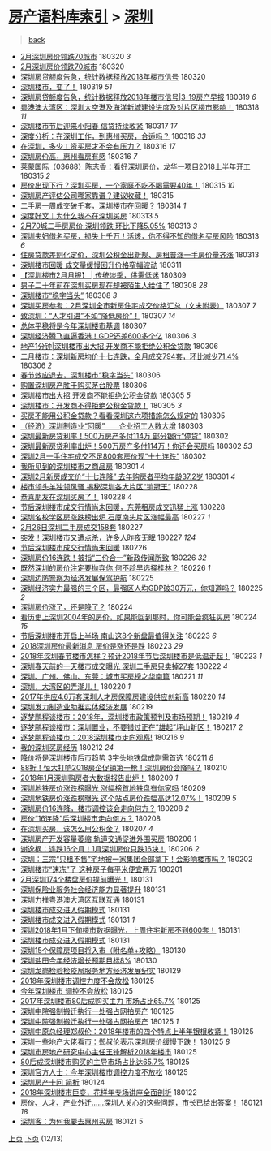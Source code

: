 [房产语料库索引](../../README.md)  > [深圳](深圳.md)
====
> [back](../README.md)

- [2月深圳房价领跌70城市](http://jkwz.applinzi.com/ittc/7082472176634823687.html#2%E6%9C%88%E6%B7%B1%E5%9C%B3%E6%88%BF%E4%BB%B7%E9%A2%86%E8%B7%8C70%E5%9F%8E%E5%B8%82) 180320 *3* 
- [2月深圳房价领跌70城市](http://jkwz.applinzi.com/ittc/7082460879990031366.html#2%E6%9C%88%E6%B7%B1%E5%9C%B3%E6%88%BF%E4%BB%B7%E9%A2%86%E8%B7%8C70%E5%9F%8E%E5%B8%82) 180320  
- [深圳房贷额度告急，统计数据释放2018年楼市信号](http://jkwz.applinzi.com/ittc/7082422320717366288.html#%E6%B7%B1%E5%9C%B3%E6%88%BF%E8%B4%B7%E9%A2%9D%E5%BA%A6%E5%91%8A%E6%80%A5%EF%BC%8C%E7%BB%9F%E8%AE%A1%E6%95%B0%E6%8D%AE%E9%87%8A%E6%94%BE2018%E5%B9%B4%E6%A5%BC%E5%B8%82%E4%BF%A1%E5%8F%B7) 180320  
- [深圳楼市，变了！](http://jkwz.applinzi.com/ittc/7082111573407826954.html#%E6%B7%B1%E5%9C%B3%E6%A5%BC%E5%B8%82%EF%BC%8C%E5%8F%98%E4%BA%86%EF%BC%81) 180319 *51* 
- [深圳房贷额度告急，统计数据释放2018年楼市信号|3-19房产早报](http://jkwz.applinzi.com/ittc/7082104688269067271.html#%E6%B7%B1%E5%9C%B3%E6%88%BF%E8%B4%B7%E9%A2%9D%E5%BA%A6%E5%91%8A%E6%80%A5%EF%BC%8C%E7%BB%9F%E8%AE%A1%E6%95%B0%E6%8D%AE%E9%87%8A%E6%94%BE2018%E5%B9%B4%E6%A5%BC%E5%B8%82%E4%BF%A1%E5%8F%B7%7C3-19%E6%88%BF%E4%BA%A7%E6%97%A9%E6%8A%A5) 180319 *6* 
- [粤港澳大湾区：深圳大空港及海洋新城建设进度及对片区楼市影响！](http://jkwz.applinzi.com/ittc/7081591037623796742.html#%E7%B2%A4%E6%B8%AF%E6%BE%B3%E5%A4%A7%E6%B9%BE%E5%8C%BA%EF%BC%9A%E6%B7%B1%E5%9C%B3%E5%A4%A7%E7%A9%BA%E6%B8%AF%E5%8F%8A%E6%B5%B7%E6%B4%8B%E6%96%B0%E5%9F%8E%E5%BB%BA%E8%AE%BE%E8%BF%9B%E5%BA%A6%E5%8F%8A%E5%AF%B9%E7%89%87%E5%8C%BA%E6%A5%BC%E5%B8%82%E5%BD%B1%E5%93%8D%EF%BC%81) 180318 *11* 
- [深圳楼市节后迎来小阳春 信贷持续收紧](http://jkwz.applinzi.com/ittc/7081369764574528529.html#%E6%B7%B1%E5%9C%B3%E6%A5%BC%E5%B8%82%E8%8A%82%E5%90%8E%E8%BF%8E%E6%9D%A5%E5%B0%8F%E9%98%B3%E6%98%A5+%E4%BF%A1%E8%B4%B7%E6%8C%81%E7%BB%AD%E6%94%B6%E7%B4%A7) 180317 *17* 
- [深度分析：在深圳工作，到惠州买房，合适吗？](http://jkwz.applinzi.com/ittc/7080833616219472913.html#%E6%B7%B1%E5%BA%A6%E5%88%86%E6%9E%90%EF%BC%9A%E5%9C%A8%E6%B7%B1%E5%9C%B3%E5%B7%A5%E4%BD%9C%EF%BC%8C%E5%88%B0%E6%83%A0%E5%B7%9E%E4%B9%B0%E6%88%BF%EF%BC%8C%E5%90%88%E9%80%82%E5%90%97%EF%BC%9F) 180316 *33* 
- [在深圳，多少工资买房才不会有压力？](http://jkwz.applinzi.com/ittc/7081126728854668295.html#%E5%9C%A8%E6%B7%B1%E5%9C%B3%EF%BC%8C%E5%A4%9A%E5%B0%91%E5%B7%A5%E8%B5%84%E4%B9%B0%E6%88%BF%E6%89%8D%E4%B8%8D%E4%BC%9A%E6%9C%89%E5%8E%8B%E5%8A%9B%EF%BC%9F) 180316 *17* 
- [深圳房价高，惠州看房有感](http://jkwz.applinzi.com/ittc/7081120724817544198.html#%E6%B7%B1%E5%9C%B3%E6%88%BF%E4%BB%B7%E9%AB%98%EF%BC%8C%E6%83%A0%E5%B7%9E%E7%9C%8B%E6%88%BF%E6%9C%89%E6%84%9F) 180316 *7* 
- [莱蒙国际（03688）陈志香：看好深圳房价，龙华一项目2018上半年开工](http://jkwz.applinzi.com/ittc/7080728637651551243.html#%E8%8E%B1%E8%92%99%E5%9B%BD%E9%99%85%EF%BC%8803688%EF%BC%89%E9%99%88%E5%BF%97%E9%A6%99%EF%BC%9A%E7%9C%8B%E5%A5%BD%E6%B7%B1%E5%9C%B3%E6%88%BF%E4%BB%B7%EF%BC%8C%E9%BE%99%E5%8D%8E%E4%B8%80%E9%A1%B9%E7%9B%AE2018%E4%B8%8A%E5%8D%8A%E5%B9%B4%E5%BC%80%E5%B7%A5) 180315 *2* 
- [房价出现下行？深圳买房，一个家庭不吃不喝需要40年！](http://jkwz.applinzi.com/ittc/7080679564873565191.html#%E6%88%BF%E4%BB%B7%E5%87%BA%E7%8E%B0%E4%B8%8B%E8%A1%8C%EF%BC%9F%E6%B7%B1%E5%9C%B3%E4%B9%B0%E6%88%BF%EF%BC%8C%E4%B8%80%E4%B8%AA%E5%AE%B6%E5%BA%AD%E4%B8%8D%E5%90%83%E4%B8%8D%E5%96%9D%E9%9C%80%E8%A6%8140%E5%B9%B4%EF%BC%81) 180315 *10* 
- [深圳房产评估公司哪家靠谱？建议收藏！](http://jkwz.applinzi.com/ittc/7080652878761165830.html#%E6%B7%B1%E5%9C%B3%E6%88%BF%E4%BA%A7%E8%AF%84%E4%BC%B0%E5%85%AC%E5%8F%B8%E5%93%AA%E5%AE%B6%E9%9D%A0%E8%B0%B1%EF%BC%9F%E5%BB%BA%E8%AE%AE%E6%94%B6%E8%97%8F%EF%BC%81) 180315  
- [二手房一周成交破千套，深圳楼市在回暖？](http://jkwz.applinzi.com/ittc/7080409477914559504.html#%E4%BA%8C%E6%89%8B%E6%88%BF%E4%B8%80%E5%91%A8%E6%88%90%E4%BA%A4%E7%A0%B4%E5%8D%83%E5%A5%97%EF%BC%8C%E6%B7%B1%E5%9C%B3%E6%A5%BC%E5%B8%82%E5%9C%A8%E5%9B%9E%E6%9A%96%EF%BC%9F) 180314 *1* 
- [深度好文︱为什么我不在深圳买房](http://jkwz.applinzi.com/ittc/7079982069180793867.html#%E6%B7%B1%E5%BA%A6%E5%A5%BD%E6%96%87%EF%B8%B1%E4%B8%BA%E4%BB%80%E4%B9%88%E6%88%91%E4%B8%8D%E5%9C%A8%E6%B7%B1%E5%9C%B3%E4%B9%B0%E6%88%BF) 180313 *5* 
- [2月70城二手房房价:深圳领跌 环比下降5.05%](http://jkwz.applinzi.com/ittc/7079948389985027079.html#2%E6%9C%8870%E5%9F%8E%E4%BA%8C%E6%89%8B%E6%88%BF%E6%88%BF%E4%BB%B7%3A%E6%B7%B1%E5%9C%B3%E9%A2%86%E8%B7%8C+%E7%8E%AF%E6%AF%94%E4%B8%8B%E9%99%8D5.05%25) 180313 *3* 
- [深圳夫妇借名买房，损失上千万！活该，你不得不知的借名买房风险](http://jkwz.applinzi.com/ittc/7079944801527268359.html#%E6%B7%B1%E5%9C%B3%E5%A4%AB%E5%A6%87%E5%80%9F%E5%90%8D%E4%B9%B0%E6%88%BF%EF%BC%8C%E6%8D%9F%E5%A4%B1%E4%B8%8A%E5%8D%83%E4%B8%87%EF%BC%81%E6%B4%BB%E8%AF%A5%EF%BC%8C%E4%BD%A0%E4%B8%8D%E5%BE%97%E4%B8%8D%E7%9F%A5%E7%9A%84%E5%80%9F%E5%90%8D%E4%B9%B0%E6%88%BF%E9%A3%8E%E9%99%A9) 180313 *6* 
- [住房贷款差别化定价，深圳公积金出新规、房租普涨一手房价量齐涨](http://jkwz.applinzi.com/ittc/7079897578978411536.html#%E4%BD%8F%E6%88%BF%E8%B4%B7%E6%AC%BE%E5%B7%AE%E5%88%AB%E5%8C%96%E5%AE%9A%E4%BB%B7%EF%BC%8C%E6%B7%B1%E5%9C%B3%E5%85%AC%E7%A7%AF%E9%87%91%E5%87%BA%E6%96%B0%E8%A7%84%E3%80%81%E6%88%BF%E7%A7%9F%E6%99%AE%E6%B6%A8%E4%B8%80%E6%89%8B%E6%88%BF%E4%BB%B7%E9%87%8F%E9%BD%90%E6%B6%A8) 180313  
- [深圳楼市回暖 成交量缓慢回升价格窄幅波动](http://jkwz.applinzi.com/ittc/7079151700906869776.html#%E6%B7%B1%E5%9C%B3%E6%A5%BC%E5%B8%82%E5%9B%9E%E6%9A%96+%E6%88%90%E4%BA%A4%E9%87%8F%E7%BC%93%E6%85%A2%E5%9B%9E%E5%8D%87%E4%BB%B7%E6%A0%BC%E7%AA%84%E5%B9%85%E6%B3%A2%E5%8A%A8) 180311  
- [【深圳楼市2月月报】 | 传统淡季，供需低迷](http://jkwz.applinzi.com/ittc/7078431311742370822.html#%E3%80%90%E6%B7%B1%E5%9C%B3%E6%A5%BC%E5%B8%822%E6%9C%88%E6%9C%88%E6%8A%A5%E3%80%91+%7C+%E4%BC%A0%E7%BB%9F%E6%B7%A1%E5%AD%A3%EF%BC%8C%E4%BE%9B%E9%9C%80%E4%BD%8E%E8%BF%B7) 180309  
- [男子二十年前在深圳买房现在却被陌生人给住了](http://jkwz.applinzi.com/ittc/7078025601858667530.html#%E7%94%B7%E5%AD%90%E4%BA%8C%E5%8D%81%E5%B9%B4%E5%89%8D%E5%9C%A8%E6%B7%B1%E5%9C%B3%E4%B9%B0%E6%88%BF%E7%8E%B0%E5%9C%A8%E5%8D%B4%E8%A2%AB%E9%99%8C%E7%94%9F%E4%BA%BA%E7%BB%99%E4%BD%8F%E4%BA%86) 180308 *28* 
- [深圳楼市“稳字当头”](http://jkwz.applinzi.com/ittc/7077775725560333323.html#%E6%B7%B1%E5%9C%B3%E6%A5%BC%E5%B8%82%E2%80%9C%E7%A8%B3%E5%AD%97%E5%BD%93%E5%A4%B4%E2%80%9D) 180308 *3* 
- [深圳买房参考：2月深圳全市新房住宅成交价格汇总（文末附表）](http://jkwz.applinzi.com/ittc/7077761815503438855.html#%E6%B7%B1%E5%9C%B3%E4%B9%B0%E6%88%BF%E5%8F%82%E8%80%83%EF%BC%9A2%E6%9C%88%E6%B7%B1%E5%9C%B3%E5%85%A8%E5%B8%82%E6%96%B0%E6%88%BF%E4%BD%8F%E5%AE%85%E6%88%90%E4%BA%A4%E4%BB%B7%E6%A0%BC%E6%B1%87%E6%80%BB%EF%BC%88%E6%96%87%E6%9C%AB%E9%99%84%E8%A1%A8%EF%BC%89) 180307 *7* 
- [致深圳：“人才引进”不如“降低房价”！](http://jkwz.applinzi.com/ittc/7077456010380051473.html#%E8%87%B4%E6%B7%B1%E5%9C%B3%EF%BC%9A%E2%80%9C%E4%BA%BA%E6%89%8D%E5%BC%95%E8%BF%9B%E2%80%9D%E4%B8%8D%E5%A6%82%E2%80%9C%E9%99%8D%E4%BD%8E%E6%88%BF%E4%BB%B7%E2%80%9D%EF%BC%81) 180307 *14* 
- [总体平稳将是今年深圳楼市基调](http://jkwz.applinzi.com/ittc/7077642727561102353.html#%E6%80%BB%E4%BD%93%E5%B9%B3%E7%A8%B3%E5%B0%86%E6%98%AF%E4%BB%8A%E5%B9%B4%E6%B7%B1%E5%9C%B3%E6%A5%BC%E5%B8%82%E5%9F%BA%E8%B0%83) 180307  
- [深圳经济腾飞直逼香港！GDP还差600多个亿](http://jkwz.applinzi.com/ittc/7077459778345632779.html#%E6%B7%B1%E5%9C%B3%E7%BB%8F%E6%B5%8E%E8%85%BE%E9%A3%9E%E7%9B%B4%E9%80%BC%E9%A6%99%E6%B8%AF%EF%BC%81GDP%E8%BF%98%E5%B7%AE600%E5%A4%9A%E4%B8%AA%E4%BA%BF) 180306 *3* 
- [地产1分钟|深圳楼市出大招 开发商不能拒绝公积金贷款](http://jkwz.applinzi.com/ittc/7077412999952598026.html#%E5%9C%B0%E4%BA%A71%E5%88%86%E9%92%9F%7C%E6%B7%B1%E5%9C%B3%E6%A5%BC%E5%B8%82%E5%87%BA%E5%A4%A7%E6%8B%9B+%E5%BC%80%E5%8F%91%E5%95%86%E4%B8%8D%E8%83%BD%E6%8B%92%E7%BB%9D%E5%85%AC%E7%A7%AF%E9%87%91%E8%B4%B7%E6%AC%BE) 180306  
- [二月楼市：深圳新房均价十七连跌，全月成交794套，环比减少71.4%](http://jkwz.applinzi.com/ittc/7077327493378081809.html#%E4%BA%8C%E6%9C%88%E6%A5%BC%E5%B8%82%EF%BC%9A%E6%B7%B1%E5%9C%B3%E6%96%B0%E6%88%BF%E5%9D%87%E4%BB%B7%E5%8D%81%E4%B8%83%E8%BF%9E%E8%B7%8C%EF%BC%8C%E5%85%A8%E6%9C%88%E6%88%90%E4%BA%A4794%E5%A5%97%EF%BC%8C%E7%8E%AF%E6%AF%94%E5%87%8F%E5%B0%9171.4%25) 180306 *2* 
- [春节效应退去，深圳楼市“稳字当头”](http://jkwz.applinzi.com/ittc/7077389637947753479.html#%E6%98%A5%E8%8A%82%E6%95%88%E5%BA%94%E9%80%80%E5%8E%BB%EF%BC%8C%E6%B7%B1%E5%9C%B3%E6%A5%BC%E5%B8%82%E2%80%9C%E7%A8%B3%E5%AD%97%E5%BD%93%E5%A4%B4%E2%80%9D) 180306  
- [购置深圳房产胜于购买茅台股票](http://jkwz.applinzi.com/ittc/7077293809786684422.html#%E8%B4%AD%E7%BD%AE%E6%B7%B1%E5%9C%B3%E6%88%BF%E4%BA%A7%E8%83%9C%E4%BA%8E%E8%B4%AD%E4%B9%B0%E8%8C%85%E5%8F%B0%E8%82%A1%E7%A5%A8) 180306  
- [深圳楼市出大招 开发商不能拒绝公积金贷款](http://jkwz.applinzi.com/ittc/7077102919726138374.html#%E6%B7%B1%E5%9C%B3%E6%A5%BC%E5%B8%82%E5%87%BA%E5%A4%A7%E6%8B%9B+%E5%BC%80%E5%8F%91%E5%95%86%E4%B8%8D%E8%83%BD%E6%8B%92%E7%BB%9D%E5%85%AC%E7%A7%AF%E9%87%91%E8%B4%B7%E6%AC%BE) 180305 *5* 
- [深圳楼市：开发商不得拒绝公积金贷款！](http://jkwz.applinzi.com/ittc/7077098743092741131.html#%E6%B7%B1%E5%9C%B3%E6%A5%BC%E5%B8%82%EF%BC%9A%E5%BC%80%E5%8F%91%E5%95%86%E4%B8%8D%E5%BE%97%E6%8B%92%E7%BB%9D%E5%85%AC%E7%A7%AF%E9%87%91%E8%B4%B7%E6%AC%BE%EF%BC%81) 180305 *3* 
- [买房不能用公积金贷款？看看深圳这六项措施怎么规定的](http://jkwz.applinzi.com/ittc/7077095807142855687.html#%E4%B9%B0%E6%88%BF%E4%B8%8D%E8%83%BD%E7%94%A8%E5%85%AC%E7%A7%AF%E9%87%91%E8%B4%B7%E6%AC%BE%EF%BC%9F%E7%9C%8B%E7%9C%8B%E6%B7%B1%E5%9C%B3%E8%BF%99%E5%85%AD%E9%A1%B9%E6%8E%AA%E6%96%BD%E6%80%8E%E4%B9%88%E8%A7%84%E5%AE%9A%E7%9A%84) 180305  
- [（经济）深圳制造业“回暖”　　企业招工人数大增](http://jkwz.applinzi.com/ittc/7076311485125231623.html#%EF%BC%88%E7%BB%8F%E6%B5%8E%EF%BC%89%E6%B7%B1%E5%9C%B3%E5%88%B6%E9%80%A0%E4%B8%9A%E2%80%9C%E5%9B%9E%E6%9A%96%E2%80%9D%E3%80%80%E3%80%80%E4%BC%81%E4%B8%9A%E6%8B%9B%E5%B7%A5%E4%BA%BA%E6%95%B0%E5%A4%A7%E5%A2%9E) 180303  
- [深圳最新房贷利率！500万房产多付114万 部分银行“停贷”](http://jkwz.applinzi.com/ittc/7075818004380386321.html#%E6%B7%B1%E5%9C%B3%E6%9C%80%E6%96%B0%E6%88%BF%E8%B4%B7%E5%88%A9%E7%8E%87%EF%BC%81500%E4%B8%87%E6%88%BF%E4%BA%A7%E5%A4%9A%E4%BB%98114%E4%B8%87+%E9%83%A8%E5%88%86%E9%93%B6%E8%A1%8C%E2%80%9C%E5%81%9C%E8%B4%B7%E2%80%9D) 180302  
- [深圳最新房贷利率出炉！500万房产多付114万！你还会买房吗](http://jkwz.applinzi.com/ittc/7075792097775191057.html#%E6%B7%B1%E5%9C%B3%E6%9C%80%E6%96%B0%E6%88%BF%E8%B4%B7%E5%88%A9%E7%8E%87%E5%87%BA%E7%82%89%EF%BC%81500%E4%B8%87%E6%88%BF%E4%BA%A7%E5%A4%9A%E4%BB%98114%E4%B8%87%EF%BC%81%E4%BD%A0%E8%BF%98%E4%BC%9A%E4%B9%B0%E6%88%BF%E5%90%97) 180302 *53* 
- [深圳2月一手住宅成交不足800套房价现“十七连跌”](http://jkwz.applinzi.com/ittc/7075787323940013072.html#%E6%B7%B1%E5%9C%B32%E6%9C%88%E4%B8%80%E6%89%8B%E4%BD%8F%E5%AE%85%E6%88%90%E4%BA%A4%E4%B8%8D%E8%B6%B3800%E5%A5%97%E6%88%BF%E4%BB%B7%E7%8E%B0%E2%80%9C%E5%8D%81%E4%B8%83%E8%BF%9E%E8%B7%8C%E2%80%9D) 180302  
- [我所见到的深圳楼市之商品房](http://jkwz.applinzi.com/ittc/7075617614540047371.html#%E6%88%91%E6%89%80%E8%A7%81%E5%88%B0%E7%9A%84%E6%B7%B1%E5%9C%B3%E6%A5%BC%E5%B8%82%E4%B9%8B%E5%95%86%E5%93%81%E6%88%BF) 180301 *4* 
- [深圳2月新房成交价“十七连降”  去年购房者平均年龄37.2岁](http://jkwz.applinzi.com/ittc/7075558089522938891.html#%E6%B7%B1%E5%9C%B32%E6%9C%88%E6%96%B0%E6%88%BF%E6%88%90%E4%BA%A4%E4%BB%B7%E2%80%9C%E5%8D%81%E4%B8%83%E8%BF%9E%E9%99%8D%E2%80%9D++%E5%8E%BB%E5%B9%B4%E8%B4%AD%E6%88%BF%E8%80%85%E5%B9%B3%E5%9D%87%E5%B9%B4%E9%BE%8437.2%E5%B2%81) 180301 *4* 
- [楼市领头羊独领风骚 揭秘深圳各大片区“销冠王”](http://jkwz.applinzi.com/ittc/7075193318135038993.html#%E6%A5%BC%E5%B8%82%E9%A2%86%E5%A4%B4%E7%BE%8A%E7%8B%AC%E9%A2%86%E9%A3%8E%E9%AA%9A+%E6%8F%AD%E7%A7%98%E6%B7%B1%E5%9C%B3%E5%90%84%E5%A4%A7%E7%89%87%E5%8C%BA%E2%80%9C%E9%94%80%E5%86%A0%E7%8E%8B%E2%80%9D) 180228  
- [恭喜朋友在深圳买房了！](http://jkwz.applinzi.com/ittc/7075097695553586182.html#%E6%81%AD%E5%96%9C%E6%9C%8B%E5%8F%8B%E5%9C%A8%E6%B7%B1%E5%9C%B3%E4%B9%B0%E6%88%BF%E4%BA%86%EF%BC%81) 180228 *4* 
- [节后深圳楼市成交行情尚未回暖，东莞租房成交迅猛上涨](http://jkwz.applinzi.com/ittc/7074954577168565259.html#%E8%8A%82%E5%90%8E%E6%B7%B1%E5%9C%B3%E6%A5%BC%E5%B8%82%E6%88%90%E4%BA%A4%E8%A1%8C%E6%83%85%E5%B0%9A%E6%9C%AA%E5%9B%9E%E6%9A%96%EF%BC%8C%E4%B8%9C%E8%8E%9E%E7%A7%9F%E6%88%BF%E6%88%90%E4%BA%A4%E8%BF%85%E7%8C%9B%E4%B8%8A%E6%B6%A8) 180228  
- [深圳名校学区房涨跌榜出炉 石厦南头片区涨幅最高](http://jkwz.applinzi.com/ittc/7074814161102308368.html#%E6%B7%B1%E5%9C%B3%E5%90%8D%E6%A0%A1%E5%AD%A6%E5%8C%BA%E6%88%BF%E6%B6%A8%E8%B7%8C%E6%A6%9C%E5%87%BA%E7%82%89+%E7%9F%B3%E5%8E%A6%E5%8D%97%E5%A4%B4%E7%89%87%E5%8C%BA%E6%B6%A8%E5%B9%85%E6%9C%80%E9%AB%98) 180227 *1* 
- [2月26日深圳二手房成交158套](http://jkwz.applinzi.com/ittc/7074713317572871184.html#2%E6%9C%8826%E6%97%A5%E6%B7%B1%E5%9C%B3%E4%BA%8C%E6%89%8B%E6%88%BF%E6%88%90%E4%BA%A4158%E5%A5%97) 180227  
- [突发！深圳楼市又遭点杀，许多人昨夜无眠](http://jkwz.applinzi.com/ittc/7074698970314310662.html#%E7%AA%81%E5%8F%91%EF%BC%81%E6%B7%B1%E5%9C%B3%E6%A5%BC%E5%B8%82%E5%8F%88%E9%81%AD%E7%82%B9%E6%9D%80%EF%BC%8C%E8%AE%B8%E5%A4%9A%E4%BA%BA%E6%98%A8%E5%A4%9C%E6%97%A0%E7%9C%A0) 180227 *124* 
- [节后深圳楼市成交行情尚未回暖](http://jkwz.applinzi.com/ittc/7074535965198910475.html#%E8%8A%82%E5%90%8E%E6%B7%B1%E5%9C%B3%E6%A5%BC%E5%B8%82%E6%88%90%E4%BA%A4%E8%A1%8C%E6%83%85%E5%B0%9A%E6%9C%AA%E5%9B%9E%E6%9A%96) 180226  
- [深圳房价16连跌！被指“三价合一”新政传闻所致](http://jkwz.applinzi.com/ittc/7074498981856281616.html#%E6%B7%B1%E5%9C%B3%E6%88%BF%E4%BB%B716%E8%BF%9E%E8%B7%8C%EF%BC%81%E8%A2%AB%E6%8C%87%E2%80%9C%E4%B8%89%E4%BB%B7%E5%90%88%E4%B8%80%E2%80%9D%E6%96%B0%E6%94%BF%E4%BC%A0%E9%97%BB%E6%89%80%E8%87%B4) 180226 *32* 
- [既然深圳的房价注定要抛弃你 何不趁早选择桂林？](http://jkwz.applinzi.com/ittc/7074411358152295430.html#%E6%97%A2%E7%84%B6%E6%B7%B1%E5%9C%B3%E7%9A%84%E6%88%BF%E4%BB%B7%E6%B3%A8%E5%AE%9A%E8%A6%81%E6%8A%9B%E5%BC%83%E4%BD%A0+%E4%BD%95%E4%B8%8D%E8%B6%81%E6%97%A9%E9%80%89%E6%8B%A9%E6%A1%82%E6%9E%97%EF%BC%9F) 180226 *1* 
- [深圳边防警察为经济发展保驾护航](http://jkwz.applinzi.com/ittc/7074044652485608464.html#%E6%B7%B1%E5%9C%B3%E8%BE%B9%E9%98%B2%E8%AD%A6%E5%AF%9F%E4%B8%BA%E7%BB%8F%E6%B5%8E%E5%8F%91%E5%B1%95%E4%BF%9D%E9%A9%BE%E6%8A%A4%E8%88%AA) 180225  
- [深圳经济实力最强的三个区，最强区人均GDP破30万元，你知道吗？](http://jkwz.applinzi.com/ittc/7074038022117262346.html#%E6%B7%B1%E5%9C%B3%E7%BB%8F%E6%B5%8E%E5%AE%9E%E5%8A%9B%E6%9C%80%E5%BC%BA%E7%9A%84%E4%B8%89%E4%B8%AA%E5%8C%BA%EF%BC%8C%E6%9C%80%E5%BC%BA%E5%8C%BA%E4%BA%BA%E5%9D%87GDP%E7%A0%B430%E4%B8%87%E5%85%83%EF%BC%8C%E4%BD%A0%E7%9F%A5%E9%81%93%E5%90%97%EF%BC%9F) 180225 *2* 
- [深圳房价涨了，还是降了？](http://jkwz.applinzi.com/ittc/7073729285984879632.html#%E6%B7%B1%E5%9C%B3%E6%88%BF%E4%BB%B7%E6%B6%A8%E4%BA%86%EF%BC%8C%E8%BF%98%E6%98%AF%E9%99%8D%E4%BA%86%EF%BC%9F) 180224  
- [看历史上深圳2004年的房价，如果能回到那时，你可能会疯狂买房](http://jkwz.applinzi.com/ittc/7073591516230845450.html#%E7%9C%8B%E5%8E%86%E5%8F%B2%E4%B8%8A%E6%B7%B1%E5%9C%B32004%E5%B9%B4%E7%9A%84%E6%88%BF%E4%BB%B7%EF%BC%8C%E5%A6%82%E6%9E%9C%E8%83%BD%E5%9B%9E%E5%88%B0%E9%82%A3%E6%97%B6%EF%BC%8C%E4%BD%A0%E5%8F%AF%E8%83%BD%E4%BC%9A%E7%96%AF%E7%8B%82%E4%B9%B0%E6%88%BF) 180224 *15* 
- [节后深圳楼市开启上半场 南山这8个新盘最值得关注](http://jkwz.applinzi.com/ittc/7073312658009097233.html#%E8%8A%82%E5%90%8E%E6%B7%B1%E5%9C%B3%E6%A5%BC%E5%B8%82%E5%BC%80%E5%90%AF%E4%B8%8A%E5%8D%8A%E5%9C%BA+%E5%8D%97%E5%B1%B1%E8%BF%998%E4%B8%AA%E6%96%B0%E7%9B%98%E6%9C%80%E5%80%BC%E5%BE%97%E5%85%B3%E6%B3%A8) 180223 *6* 
- [2018深圳房价最新消息 房价是涨还是跌](http://jkwz.applinzi.com/ittc/7073249480856306699.html#2018%E6%B7%B1%E5%9C%B3%E6%88%BF%E4%BB%B7%E6%9C%80%E6%96%B0%E6%B6%88%E6%81%AF+%E6%88%BF%E4%BB%B7%E6%98%AF%E6%B6%A8%E8%BF%98%E6%98%AF%E8%B7%8C) 180223 *29* 
- [2018年深圳春节楼市怎样？预计2018年节后深圳楼市是低温走起！](http://jkwz.applinzi.com/ittc/7073209757727196176.html#2018%E5%B9%B4%E6%B7%B1%E5%9C%B3%E6%98%A5%E8%8A%82%E6%A5%BC%E5%B8%82%E6%80%8E%E6%A0%B7%EF%BC%9F%E9%A2%84%E8%AE%A12018%E5%B9%B4%E8%8A%82%E5%90%8E%E6%B7%B1%E5%9C%B3%E6%A5%BC%E5%B8%82%E6%98%AF%E4%BD%8E%E6%B8%A9%E8%B5%B0%E8%B5%B7%EF%BC%81) 180223 *1* 
- [深圳春天前的一天楼市成交曝光 深圳二手房只卖掉27套](http://jkwz.applinzi.com/ittc/7072841703176537095.html#%E6%B7%B1%E5%9C%B3%E6%98%A5%E5%A4%A9%E5%89%8D%E7%9A%84%E4%B8%80%E5%A4%A9%E6%A5%BC%E5%B8%82%E6%88%90%E4%BA%A4%E6%9B%9D%E5%85%89+%E6%B7%B1%E5%9C%B3%E4%BA%8C%E6%89%8B%E6%88%BF%E5%8F%AA%E5%8D%96%E6%8E%8927%E5%A5%97) 180222 *4* 
- [深圳、广州、佛山、东莞：城市买房榜之华南篇](http://jkwz.applinzi.com/ittc/7066659560045937681.html#%E6%B7%B1%E5%9C%B3%E3%80%81%E5%B9%BF%E5%B7%9E%E3%80%81%E4%BD%9B%E5%B1%B1%E3%80%81%E4%B8%9C%E8%8E%9E%EF%BC%9A%E5%9F%8E%E5%B8%82%E4%B9%B0%E6%88%BF%E6%A6%9C%E4%B9%8B%E5%8D%8E%E5%8D%97%E7%AF%87) 180221 *11* 
- [深圳，大湾区的弄潮儿！](http://jkwz.applinzi.com/ittc/7072282774533047303.html#%E6%B7%B1%E5%9C%B3%EF%BC%8C%E5%A4%A7%E6%B9%BE%E5%8C%BA%E7%9A%84%E5%BC%84%E6%BD%AE%E5%84%BF%EF%BC%81) 180220 *1* 
- [2017年供应4.6万套深圳人才房保障房建设供应创新高](http://jkwz.applinzi.com/ittc/7072102197276181510.html#2017%E5%B9%B4%E4%BE%9B%E5%BA%944.6%E4%B8%87%E5%A5%97%E6%B7%B1%E5%9C%B3%E4%BA%BA%E6%89%8D%E6%88%BF%E4%BF%9D%E9%9A%9C%E6%88%BF%E5%BB%BA%E8%AE%BE%E4%BE%9B%E5%BA%94%E5%88%9B%E6%96%B0%E9%AB%98) 180220 *14* 
- [深圳发力制造业助推实体经济发展](http://jkwz.applinzi.com/ittc/7071747012725048336.html#%E6%B7%B1%E5%9C%B3%E5%8F%91%E5%8A%9B%E5%88%B6%E9%80%A0%E4%B8%9A%E5%8A%A9%E6%8E%A8%E5%AE%9E%E4%BD%93%E7%BB%8F%E6%B5%8E%E5%8F%91%E5%B1%95) 180219  
- [逐梦鹏程谈楼市：2018年，深圳楼市政策预判及市场预期！](http://jkwz.applinzi.com/ittc/7071473352709768208.html#%E9%80%90%E6%A2%A6%E9%B9%8F%E7%A8%8B%E8%B0%88%E6%A5%BC%E5%B8%82%EF%BC%9A2018%E5%B9%B4%EF%BC%8C%E6%B7%B1%E5%9C%B3%E6%A5%BC%E5%B8%82%E6%94%BF%E7%AD%96%E9%A2%84%E5%88%A4%E5%8F%8A%E5%B8%82%E5%9C%BA%E9%A2%84%E6%9C%9F%EF%BC%81) 180219 *4* 
- [逐梦鹏程谈楼市：深圳置业，不要错过正在“雄起”坪山新区！](http://jkwz.applinzi.com/ittc/7070651817052865552.html#%E9%80%90%E6%A2%A6%E9%B9%8F%E7%A8%8B%E8%B0%88%E6%A5%BC%E5%B8%82%EF%BC%9A%E6%B7%B1%E5%9C%B3%E7%BD%AE%E4%B8%9A%EF%BC%8C%E4%B8%8D%E8%A6%81%E9%94%99%E8%BF%87%E6%AD%A3%E5%9C%A8%E2%80%9C%E9%9B%84%E8%B5%B7%E2%80%9D%E5%9D%AA%E5%B1%B1%E6%96%B0%E5%8C%BA%EF%BC%81) 180217 *2* 
- [逐梦鹏程谈楼市：2018深圳楼市走向观察!](http://jkwz.applinzi.com/ittc/7069883782788547591.html#%E9%80%90%E6%A2%A6%E9%B9%8F%E7%A8%8B%E8%B0%88%E6%A5%BC%E5%B8%82%EF%BC%9A2018%E6%B7%B1%E5%9C%B3%E6%A5%BC%E5%B8%82%E8%B5%B0%E5%90%91%E8%A7%82%E5%AF%9F%21) 180216 *9* 
- [我的深圳买房经历](http://jkwz.applinzi.com/ittc/7069146534916916234.html#%E6%88%91%E7%9A%84%E6%B7%B1%E5%9C%B3%E4%B9%B0%E6%88%BF%E7%BB%8F%E5%8E%86) 180212 *24* 
- [降价将是深圳楼市后市趋势 3字头地铁盘成刚需首选](http://jkwz.applinzi.com/ittc/7068883736362222609.html#%E9%99%8D%E4%BB%B7%E5%B0%86%E6%98%AF%E6%B7%B1%E5%9C%B3%E6%A5%BC%E5%B8%82%E5%90%8E%E5%B8%82%E8%B6%8B%E5%8A%BF+3%E5%AD%97%E5%A4%B4%E5%9C%B0%E9%93%81%E7%9B%98%E6%88%90%E5%88%9A%E9%9C%80%E9%A6%96%E9%80%89) 180211 *8* 
- [88折！恒大打响2018房企促销第一枪！深圳房价会降吗？](http://jkwz.applinzi.com/ittc/7068399270275580945.html#88%E6%8A%98%EF%BC%81%E6%81%92%E5%A4%A7%E6%89%93%E5%93%8D2018%E6%88%BF%E4%BC%81%E4%BF%83%E9%94%80%E7%AC%AC%E4%B8%80%E6%9E%AA%EF%BC%81%E6%B7%B1%E5%9C%B3%E6%88%BF%E4%BB%B7%E4%BC%9A%E9%99%8D%E5%90%97%EF%BC%9F) 180210  
- [2018年1月深圳购房者大数据报告出炉！](http://jkwz.applinzi.com/ittc/7068115726953350155.html#2018%E5%B9%B41%E6%9C%88%E6%B7%B1%E5%9C%B3%E8%B4%AD%E6%88%BF%E8%80%85%E5%A4%A7%E6%95%B0%E6%8D%AE%E6%8A%A5%E5%91%8A%E5%87%BA%E7%82%89%EF%BC%81) 180209 *1* 
- [深圳地铁房价涨跌榜曝光 涨幅榜首地铁盘有你家吗](http://jkwz.applinzi.com/ittc/7068113180067103750.html#%E6%B7%B1%E5%9C%B3%E5%9C%B0%E9%93%81%E6%88%BF%E4%BB%B7%E6%B6%A8%E8%B7%8C%E6%A6%9C%E6%9B%9D%E5%85%89+%E6%B6%A8%E5%B9%85%E6%A6%9C%E9%A6%96%E5%9C%B0%E9%93%81%E7%9B%98%E6%9C%89%E4%BD%A0%E5%AE%B6%E5%90%97) 180209  
- [深圳地铁房价涨跌榜曝光 这个站点房价跌幅高达12.07%！](http://jkwz.applinzi.com/ittc/7068105113883640838.html#%E6%B7%B1%E5%9C%B3%E5%9C%B0%E9%93%81%E6%88%BF%E4%BB%B7%E6%B6%A8%E8%B7%8C%E6%A6%9C%E6%9B%9D%E5%85%89+%E8%BF%99%E4%B8%AA%E7%AB%99%E7%82%B9%E6%88%BF%E4%BB%B7%E8%B7%8C%E5%B9%85%E9%AB%98%E8%BE%BE12.07%25%EF%BC%81) 180209 *5* 
- [深圳房价16连降，楼市调控该会走向何方？](http://jkwz.applinzi.com/ittc/7067832436879000593.html#%E6%B7%B1%E5%9C%B3%E6%88%BF%E4%BB%B716%E8%BF%9E%E9%99%8D%EF%BC%8C%E6%A5%BC%E5%B8%82%E8%B0%83%E6%8E%A7%E8%AF%A5%E4%BC%9A%E8%B5%B0%E5%90%91%E4%BD%95%E6%96%B9%EF%BC%9F) 180208 *2* 
- [房价“16连降”后深圳楼市走向何方？](http://jkwz.applinzi.com/ittc/7067640911679194123.html#%E6%88%BF%E4%BB%B7%E2%80%9C16%E8%BF%9E%E9%99%8D%E2%80%9D%E5%90%8E%E6%B7%B1%E5%9C%B3%E6%A5%BC%E5%B8%82%E8%B5%B0%E5%90%91%E4%BD%95%E6%96%B9%EF%BC%9F) 180208  
- [在深圳买房，该怎么用公积金？](http://jkwz.applinzi.com/ittc/7067477732160439307.html#%E5%9C%A8%E6%B7%B1%E5%9C%B3%E4%B9%B0%E6%88%BF%EF%BC%8C%E8%AF%A5%E6%80%8E%E4%B9%88%E7%94%A8%E5%85%AC%E7%A7%AF%E9%87%91%EF%BC%9F) 180207 *4* 
- [深圳房产开发容量萎缩 轨道交通促进外围买房](http://jkwz.applinzi.com/ittc/7067028768109888518.html#%E6%B7%B1%E5%9C%B3%E6%88%BF%E4%BA%A7%E5%BC%80%E5%8F%91%E5%AE%B9%E9%87%8F%E8%90%8E%E7%BC%A9+%E8%BD%A8%E9%81%93%E4%BA%A4%E9%80%9A%E4%BF%83%E8%BF%9B%E5%A4%96%E5%9B%B4%E4%B9%B0%E6%88%BF) 180206 *1* 
- [谢逸枫：连跌16个月！1月深圳房价只跌16块！](http://jkwz.applinzi.com/ittc/7066935702564897809.html#%E8%B0%A2%E9%80%B8%E6%9E%AB%EF%BC%9A%E8%BF%9E%E8%B7%8C16%E4%B8%AA%E6%9C%88%EF%BC%811%E6%9C%88%E6%B7%B1%E5%9C%B3%E6%88%BF%E4%BB%B7%E5%8F%AA%E8%B7%8C16%E5%9D%97%EF%BC%81) 180206 *2* 
- [深圳：三宗“只租不售”宅地被一家集团全部拿下！会影响楼市吗？](http://jkwz.applinzi.com/ittc/7065472894564303879.html#%E6%B7%B1%E5%9C%B3%EF%BC%9A%E4%B8%89%E5%AE%97%E2%80%9C%E5%8F%AA%E7%A7%9F%E4%B8%8D%E5%94%AE%E2%80%9D%E5%AE%85%E5%9C%B0%E8%A2%AB%E4%B8%80%E5%AE%B6%E9%9B%86%E5%9B%A2%E5%85%A8%E9%83%A8%E6%8B%BF%E4%B8%8B%EF%BC%81%E4%BC%9A%E5%BD%B1%E5%93%8D%E6%A5%BC%E5%B8%82%E5%90%97%EF%BC%9F) 180202  
- [深圳楼市“速冻”了 这种房子每平米便宜两万](http://jkwz.applinzi.com/ittc/7065032368706814982.html#%E6%B7%B1%E5%9C%B3%E6%A5%BC%E5%B8%82%E2%80%9C%E9%80%9F%E5%86%BB%E2%80%9D%E4%BA%86+%E8%BF%99%E7%A7%8D%E6%88%BF%E5%AD%90%E6%AF%8F%E5%B9%B3%E7%B1%B3%E4%BE%BF%E5%AE%9C%E4%B8%A4%E4%B8%87) 180201  
- [2月深圳174个楼盘房价提前曝光！](http://jkwz.applinzi.com/ittc/7064783845058937863.html#2%E6%9C%88%E6%B7%B1%E5%9C%B3174%E4%B8%AA%E6%A5%BC%E7%9B%98%E6%88%BF%E4%BB%B7%E6%8F%90%E5%89%8D%E6%9B%9D%E5%85%89%EF%BC%81) 180131  
- [深圳保险业服务社会经济能力显著提升](http://jkwz.applinzi.com/ittc/7064777532920824848.html#%E6%B7%B1%E5%9C%B3%E4%BF%9D%E9%99%A9%E4%B8%9A%E6%9C%8D%E5%8A%A1%E7%A4%BE%E4%BC%9A%E7%BB%8F%E6%B5%8E%E8%83%BD%E5%8A%9B%E6%98%BE%E8%91%97%E6%8F%90%E5%8D%87) 180131  
- [深圳力推粤港澳大湾区互联互通](http://jkwz.applinzi.com/ittc/7064709915476493319.html#%E6%B7%B1%E5%9C%B3%E5%8A%9B%E6%8E%A8%E7%B2%A4%E6%B8%AF%E6%BE%B3%E5%A4%A7%E6%B9%BE%E5%8C%BA%E4%BA%92%E8%81%94%E4%BA%92%E9%80%9A) 180131  
- [深圳楼市成交进入假期模式](http://jkwz.applinzi.com/ittc/7064684581045666822.html#%E6%B7%B1%E5%9C%B3%E6%A5%BC%E5%B8%82%E6%88%90%E4%BA%A4%E8%BF%9B%E5%85%A5%E5%81%87%E6%9C%9F%E6%A8%A1%E5%BC%8F) 180131  
- [深圳楼市成交进入假期模式](http://jkwz.applinzi.com/ittc/7064682628278387728.html#%E6%B7%B1%E5%9C%B3%E6%A5%BC%E5%B8%82%E6%88%90%E4%BA%A4%E8%BF%9B%E5%85%A5%E5%81%87%E6%9C%9F%E6%A8%A1%E5%BC%8F) 180131 *1* 
- [深圳2018年1月下旬楼市数据曝光，上周住宅新房不到600套！](http://jkwz.applinzi.com/ittc/7064662839464035335.html#%E6%B7%B1%E5%9C%B32018%E5%B9%B41%E6%9C%88%E4%B8%8B%E6%97%AC%E6%A5%BC%E5%B8%82%E6%95%B0%E6%8D%AE%E6%9B%9D%E5%85%89%EF%BC%8C%E4%B8%8A%E5%91%A8%E4%BD%8F%E5%AE%85%E6%96%B0%E6%88%BF%E4%B8%8D%E5%88%B0600%E5%A5%97%EF%BC%81) 180131  
- [深圳楼市成交进入假期模式](http://jkwz.applinzi.com/ittc/7064655700892845062.html#%E6%B7%B1%E5%9C%B3%E6%A5%BC%E5%B8%82%E6%88%90%E4%BA%A4%E8%BF%9B%E5%85%A5%E5%81%87%E6%9C%9F%E6%A8%A1%E5%BC%8F) 180131  
- [深圳15个保障房项目将入市（附名单+攻略）](http://jkwz.applinzi.com/ittc/7064419057371972618.html#%E6%B7%B1%E5%9C%B315%E4%B8%AA%E4%BF%9D%E9%9A%9C%E6%88%BF%E9%A1%B9%E7%9B%AE%E5%B0%86%E5%85%A5%E5%B8%82%EF%BC%88%E9%99%84%E5%90%8D%E5%8D%95%2B%E6%94%BB%E7%95%A5%EF%BC%89) 180130  
- [深圳盐田今年经济增长预期目标8%](http://jkwz.applinzi.com/ittc/7064330220163564555.html#%E6%B7%B1%E5%9C%B3%E7%9B%90%E7%94%B0%E4%BB%8A%E5%B9%B4%E7%BB%8F%E6%B5%8E%E5%A2%9E%E9%95%BF%E9%A2%84%E6%9C%9F%E7%9B%AE%E6%A0%878%25) 180130  
- [深圳龙岗检验检疫局服务地方经济发展纪实](http://jkwz.applinzi.com/ittc/7063944371177522192.html#%E6%B7%B1%E5%9C%B3%E9%BE%99%E5%B2%97%E6%A3%80%E9%AA%8C%E6%A3%80%E7%96%AB%E5%B1%80%E6%9C%8D%E5%8A%A1%E5%9C%B0%E6%96%B9%E7%BB%8F%E6%B5%8E%E5%8F%91%E5%B1%95%E7%BA%AA%E5%AE%9E) 180129  
- [2018年深圳楼市调控力度不会放松](http://jkwz.applinzi.com/ittc/7062591203571139600.html#2018%E5%B9%B4%E6%B7%B1%E5%9C%B3%E6%A5%BC%E5%B8%82%E8%B0%83%E6%8E%A7%E5%8A%9B%E5%BA%A6%E4%B8%8D%E4%BC%9A%E6%94%BE%E6%9D%BE) 180125  
- [今年深圳楼市 调控不会放松](http://jkwz.applinzi.com/ittc/7062535167707448327.html#%E4%BB%8A%E5%B9%B4%E6%B7%B1%E5%9C%B3%E6%A5%BC%E5%B8%82+%E8%B0%83%E6%8E%A7%E4%B8%8D%E4%BC%9A%E6%94%BE%E6%9D%BE) 180125  
- [2017年深圳楼市80后成购买主力 市场占比65.7%](http://jkwz.applinzi.com/ittc/7062534449810375691.html#2017%E5%B9%B4%E6%B7%B1%E5%9C%B3%E6%A5%BC%E5%B8%8280%E5%90%8E%E6%88%90%E8%B4%AD%E4%B9%B0%E4%B8%BB%E5%8A%9B+%E5%B8%82%E5%9C%BA%E5%8D%A0%E6%AF%9465.7%25) 180125  
- [深圳中院强制搬迁执行一处强占网拍房产](http://jkwz.applinzi.com/ittc/7062522002256954379.html#%E6%B7%B1%E5%9C%B3%E4%B8%AD%E9%99%A2%E5%BC%BA%E5%88%B6%E6%90%AC%E8%BF%81%E6%89%A7%E8%A1%8C%E4%B8%80%E5%A4%84%E5%BC%BA%E5%8D%A0%E7%BD%91%E6%8B%8D%E6%88%BF%E4%BA%A7) 180125  
- [深圳中院强制搬迁执行一处强占网拍房产](http://jkwz.applinzi.com/ittc/7062521993495053329.html#%E6%B7%B1%E5%9C%B3%E4%B8%AD%E9%99%A2%E5%BC%BA%E5%88%B6%E6%90%AC%E8%BF%81%E6%89%A7%E8%A1%8C%E4%B8%80%E5%A4%84%E5%BC%BA%E5%8D%A0%E7%BD%91%E6%8B%8D%E6%88%BF%E4%BA%A7) 180125 *1* 
- [深圳中原总经理郑叔伦：2018年楼市的四个特点上半年银根收紧！](http://jkwz.applinzi.com/ittc/7062476944887514119.html#%E6%B7%B1%E5%9C%B3%E4%B8%AD%E5%8E%9F%E6%80%BB%E7%BB%8F%E7%90%86%E9%83%91%E5%8F%94%E4%BC%A6%EF%BC%9A2018%E5%B9%B4%E6%A5%BC%E5%B8%82%E7%9A%84%E5%9B%9B%E4%B8%AA%E7%89%B9%E7%82%B9%E4%B8%8A%E5%8D%8A%E5%B9%B4%E9%93%B6%E6%A0%B9%E6%94%B6%E7%B4%A7%EF%BC%81) 180125  
- [深圳一些地产大佬看市：郑叔伦表示深圳房价缓慢下跌！](http://jkwz.applinzi.com/ittc/7062473173268694022.html#%E6%B7%B1%E5%9C%B3%E4%B8%80%E4%BA%9B%E5%9C%B0%E4%BA%A7%E5%A4%A7%E4%BD%AC%E7%9C%8B%E5%B8%82%EF%BC%9A%E9%83%91%E5%8F%94%E4%BC%A6%E8%A1%A8%E7%A4%BA%E6%B7%B1%E5%9C%B3%E6%88%BF%E4%BB%B7%E7%BC%93%E6%85%A2%E4%B8%8B%E8%B7%8C%EF%BC%81) 180125 *8* 
- [深圳市房地产研究中心主任王锋解析2018年楼市](http://jkwz.applinzi.com/ittc/7062452059473708043.html#%E6%B7%B1%E5%9C%B3%E5%B8%82%E6%88%BF%E5%9C%B0%E4%BA%A7%E7%A0%94%E7%A9%B6%E4%B8%AD%E5%BF%83%E4%B8%BB%E4%BB%BB%E7%8E%8B%E9%94%8B%E8%A7%A3%E6%9E%902018%E5%B9%B4%E6%A5%BC%E5%B8%82) 180125  
- [80后成深圳楼市购买的主导市场占比达65.7%](http://jkwz.applinzi.com/ittc/7062443727790801937.html#80%E5%90%8E%E6%88%90%E6%B7%B1%E5%9C%B3%E6%A5%BC%E5%B8%82%E8%B4%AD%E4%B9%B0%E7%9A%84%E4%B8%BB%E5%AF%BC%E5%B8%82%E5%9C%BA%E5%8D%A0%E6%AF%94%E8%BE%BE65.7%25) 180125  
- [深圳官方人士：今年深圳楼市调控力度不放松](http://jkwz.applinzi.com/ittc/7062442347868980235.html#%E6%B7%B1%E5%9C%B3%E5%AE%98%E6%96%B9%E4%BA%BA%E5%A3%AB%EF%BC%9A%E4%BB%8A%E5%B9%B4%E6%B7%B1%E5%9C%B3%E6%A5%BC%E5%B8%82%E8%B0%83%E6%8E%A7%E5%8A%9B%E5%BA%A6%E4%B8%8D%E6%94%BE%E6%9D%BE) 180125  
- [深圳房产十问 简析](http://jkwz.applinzi.com/ittc/7062054340401824774.html#%E6%B7%B1%E5%9C%B3%E6%88%BF%E4%BA%A7%E5%8D%81%E9%97%AE+%E7%AE%80%E6%9E%90) 180124  
- [2018年深圳楼市巨变，花样年专场讲座全面剖析](http://jkwz.applinzi.com/ittc/7061398024092140551.html#2018%E5%B9%B4%E6%B7%B1%E5%9C%B3%E6%A5%BC%E5%B8%82%E5%B7%A8%E5%8F%98%EF%BC%8C%E8%8A%B1%E6%A0%B7%E5%B9%B4%E4%B8%93%E5%9C%BA%E8%AE%B2%E5%BA%A7%E5%85%A8%E9%9D%A2%E5%89%96%E6%9E%90) 180122  
- [房价、人才、产业外迁……深圳人关心的这些问题，市长已给出答案！](http://jkwz.applinzi.com/ittc/7061181192571716614.html#%E6%88%BF%E4%BB%B7%E3%80%81%E4%BA%BA%E6%89%8D%E3%80%81%E4%BA%A7%E4%B8%9A%E5%A4%96%E8%BF%81%E2%80%A6%E2%80%A6%E6%B7%B1%E5%9C%B3%E4%BA%BA%E5%85%B3%E5%BF%83%E7%9A%84%E8%BF%99%E4%BA%9B%E9%97%AE%E9%A2%98%EF%BC%8C%E5%B8%82%E9%95%BF%E5%B7%B2%E7%BB%99%E5%87%BA%E7%AD%94%E6%A1%88%EF%BC%81) 180121 *18* 
- [深圳客：为何我要去惠州买房](http://jkwz.applinzi.com/ittc/7061038492505605131.html#%E6%B7%B1%E5%9C%B3%E5%AE%A2%EF%BC%9A%E4%B8%BA%E4%BD%95%E6%88%91%E8%A6%81%E5%8E%BB%E6%83%A0%E5%B7%9E%E4%B9%B0%E6%88%BF) 180121 *5* 


 [上页](深圳.md) [下页](深圳11.md)          (12/13)